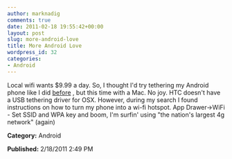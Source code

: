 ```yaml
---
author: marknadig
comments: true
date: 2011-02-18 19:55:42+00:00
layout: post
slug: more-android-love
title: More Android Love
wordpress_id: 32
categories:
- Android
---
```


Local wifi wants $9.99 a day. So, I thought I'd try tethering my Android phone like I did [before](/personal/marknadig/Blog/Lists/Posts/Post.aspx?ID=171) , but this time with a Mac. No joy. HTC doesn't have a USB tethering driver for OSX. However, during my search I found instructions on how to turn my phone into a wi-fi hotspot. App Drawer->WiFi - Set SSID and WPA key and boom, I'm surfin' using "the nation's largest 4g network" (again) 




**Category:** Android




**Published:** 2/18/2011 2:49 PM



